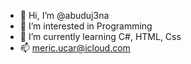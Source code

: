 - 👋 Hi, I’m @abuduj3na
- 👀 I’m interested in Programming
- 🌱 I’m currently learning C#, HTML, Css
- 📫 meric.ucar@icloud.com
